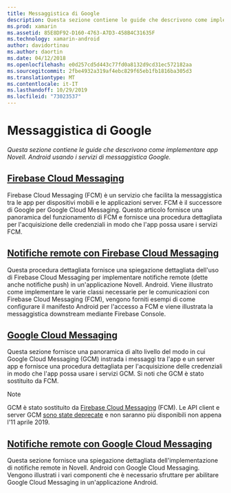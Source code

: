 ```yaml
---
title: Messaggistica di Google
description: Questa sezione contiene le guide che descrivono come implementare app Novell. Android usando i servizi di messaggistica Google.
ms.prod: xamarin
ms.assetid: 85E8DF92-D160-4763-A7D3-458B4C31635F
ms.technology: xamarin-android
author: davidortinau
ms.author: daortin
ms.date: 04/12/2018
ms.openlocfilehash: e0d257cd5d443c77fd0a8132d9cd31ec572182aa
ms.sourcegitcommit: 2fbe4932a319af4ebc829f65eb1fb1816ba305d3
ms.translationtype: MT
ms.contentlocale: it-IT
ms.lasthandoff: 10/29/2019
ms.locfileid: "73023537"
---
```

# <a name="google-messaging"></a>Messaggistica di Google

_Questa sezione contiene le guide che descrivono come implementare app Novell. Android usando i servizi di messaggistica Google._

## <a name="firebase-cloud-messagingfirebase-cloud-messagingmd"></a>[Firebase Cloud Messaging](firebase-cloud-messaging.md)

Firebase Cloud Messaging (FCM) è un servizio che facilita la messaggistica tra le app per dispositivi mobili e le applicazioni server. FCM è il successore di Google per Google Cloud Messaging. Questo articolo fornisce una panoramica del funzionamento di FCM e fornisce una procedura dettagliata per l'acquisizione delle credenziali in modo che l'app possa usare i servizi FCM.

## <a name="remote-notifications-with-firebase-cloud-messagingremote-notifications-with-fcmmd"></a>[Notifiche remote con Firebase Cloud Messaging](remote-notifications-with-fcm.md)

Questa procedura dettagliata fornisce una spiegazione dettagliata dell'uso di Firebase Cloud Messaging per implementare notifiche remote (dette anche notifiche push) in un'applicazione Novell. Android. Viene illustrato come implementare le varie classi necessarie per le comunicazioni con Firebase Cloud Messaging (FCM), vengono forniti esempi di come configurare il manifesto Android per l'accesso a FCM e viene illustrata la messaggistica downstream mediante Firebase Console.

## <a name="google-cloud-messaginggoogle-cloud-messagingmd"></a>[Google Cloud Messaging](google-cloud-messaging.md)

Questa sezione fornisce una panoramica di alto livello del modo in cui Google Cloud Messaging (GCM) instrada i messaggi tra l'app e un server app e fornisce una procedura dettagliata per l'acquisizione delle credenziali in modo che l'app possa usare i servizi GCM. Si noti che GCM è stato sostituito da FCM.

> [!NOTE]
> GCM è stato sostituito da [Firebase Cloud Messaging](~/android/data-cloud/google-messaging/firebase-cloud-messaging.md) (FCM).
> Le API client e server GCM [sono state deprecate](https://firebase.googleblog.com/2018/04/time-to-upgrade-from-gcm-to-fcm.html) e non saranno più disponibili non appena l'11 aprile 2019.

## <a name="remote-notifications-with-google-cloud-messagingremote-notifications-with-gcmmd"></a>[Notifiche remote con Google Cloud Messaging](remote-notifications-with-gcm.md)

Questa sezione fornisce una spiegazione dettagliata dell'implementazione di notifiche remote in Novell. Android con Google Cloud Messaging.
Vengono illustrati i vari componenti che è necessario sfruttare per abilitare Google Cloud Messaging in un'applicazione Android.
